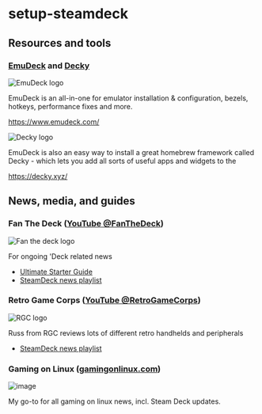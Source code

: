 # setup-steamdeck

## Resources and tools

### [EmuDeck](https://github.com/dragoonDorise/EmuDeck) and [Decky](https://github.com/SteamDeckHomebrew/decky-loader)

![EmuDeck logo](https://github.com/miclgael/setup-steamdeck/assets/4301358/95d05cc5-a1a3-4f6a-aeff-8607fd584092)

EmuDeck is an all-in-one for emulator installation & configuration, bezels, hotkeys, performance fixes and more.

https://www.emudeck.com/

![Decky logo](https://github.com/miclgael/setup-steamdeck/assets/4301358/fe9c8dbd-b0fb-4cf0-a4ee-83ca7312bbbb)

EmuDeck is also an easy way to install a great homebrew framework called Decky - which lets you add all sorts of useful apps and widgets to the 

https://decky.xyz/

## News, media, and guides

### Fan The Deck ([YouTube @FanTheDeck](https://www.youtube.com/@FanTheDeck))

![Fan the deck logo](https://github.com/miclgael/setup-steamdeck/assets/4301358/d4aba13b-f317-4ade-bbd0-0f766b4d9d42)

For ongoing 'Deck related news

- [Ultimate Starter Guide](https://www.youtube.com/watch?v=MbpGPqacCos)
- [SteamDeck news playlist](https://www.youtube.com/watch?v=eKSKNOsmQU4&list=PL-VKXX8-Y8OQ9thhAZpTzFXN9JKnhX68v)

### Retro Game Corps ([YouTube @RetroGameCorps](https://www.youtube.com/@RetroGameCorps))

![RGC logo](https://github.com/miclgael/setup-steamdeck/assets/4301358/25cf47c1-49fb-46ff-9746-b4cbbd2d4ebc)

Russ from RGC reviews lots of different retro handhelds and peripherals

- [SteamDeck news playlist](https://www.youtube.com/playlist?list=PL1_8CMUErfdsCAu2T_Vfb_SfkYdBrpxim)

### Gaming on Linux ([gamingonlinux.com](https://www.gamingonlinux.com/))

![image](https://github.com/miclgael/setup-steamdeck/assets/4301358/c505b591-21de-4ae7-8c00-c58c07fc5052)


My go-to for all gaming on linux news, incl. Steam Deck updates.
